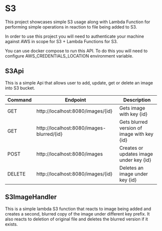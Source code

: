 
# S3

This project showcases simple S3 usage along with Lambda Function for performing simple operations in reaction to file being added to S3.

In order to use this project you will need to authenticate your machine against AWS in scope for S3 + Lambda Functions for S3.

You can use docker compose to run this API. To do this you will need to configure AWS_CREDENTIALS_LOCATION environment variable.

## S3Api

This is a simple Api that allows user to add, update, get or delete an image into S3 bucket.

| Command | Endpoint | Description
|--|--|--|
| GET | http://localhost:8080/images/{id} | Gets image with key {id} |
| GET | http://localhost:8080/images-blurred/{id} | Gets blurred version of image with key {id} |
| POST | http://localhost:8080/images | Creates or updates image under key {id} |
| DELETE | http://localhost:8080/images/{id}| Deletes an image under key {id} |

## S3ImageHandler

This is a simple lambda S3 function that reacts to image being added and creates a second, blurred copy of the image under different key prefix.
It also reacts to deletion of original file and deletes the blurred version if it exists.